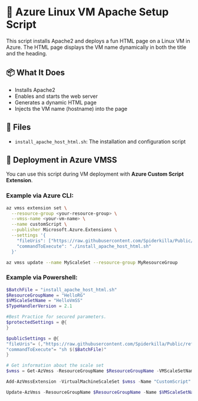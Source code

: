 
# 🐧 Azure Linux VM Apache Setup Script

This script installs Apache2 and deploys a fun HTML page on a Linux VM in Azure. The HTML page displays the VM name dynamically in both the title and the heading.

## 📦 What It Does

- Installs Apache2
- Enables and starts the web server
- Generates a dynamic HTML page
- Injects the VM name (hostname) into the page

## 📂 Files

- `install_apache_host_html.sh`: The installation and configuration script

## 🚀 Deployment in Azure VMSS

You can use this script during VM deployment with **Azure Custom Script Extension**.

### Example via Azure CLI:

```bash
az vmss extension set \
  --resource-group <your-resource-group> \
  --vmss-name <your-vm-name> \
  --name customScript \
  --publisher Microsoft.Azure.Extensions \
  --settings '{
    "fileUris": ["https://raw.githubusercontent.com/Spiderkilla/Public/refs/heads/main/VMSS/install_apache_host_html.sh"],
    "commandToExecute": "./install_apache_host_html.sh"
  }'

az vmss update --name MyScaleSet --resource-group MyResourceGroup

```
### Example via Powershell:
```powershell
$BatchFile = "install_apache_host_html.sh"
$ResourceGroupName = "HelloRG"
$VMScaleSetName = "HelloVmSS"
$TypeHandlerVersion = 2.1

#Best Practice for secured parameters.
$protectedSettings = @{
}

$publicSettings = @{ 
"fileUris"= (,"https://raw.githubusercontent.com/Spiderkilla/Public/refs/heads/main/VMSS/$($BatchFile)");
"commandToExecute"= "sh $($BatchFile)"
}

# Get information about the scale set
$vmss = Get-AzVmss -ResourceGroupName $ResourceGroupName -VMScaleSetName $VMScaleSetName

Add-AzVmssExtension -VirtualMachineScaleSet $vmss -Name "CustomScript" -Publisher "Microsoft.Azure.Extensions" -Type "CustomScript" -TypeHandlerVersion $TypeHandlerVersion -AutoUpgradeMinorVersion $true -Setting $publicSettings -ProtectedSetting $protectedSettings

Update-AzVmss -ResourceGroupName $ResourceGroupName -Name $VMScaleSetName -VirtualMachineScaleSet $vmss
